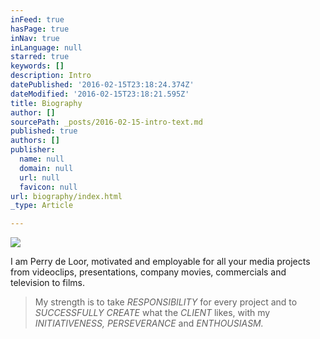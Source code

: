```yaml
---
inFeed: true
hasPage: true
inNav: true
inLanguage: null
starred: true
keywords: []
description: Intro
datePublished: '2016-02-15T23:18:24.374Z'
dateModified: '2016-02-15T23:18:21.595Z'
title: Biography
author: []
sourcePath: _posts/2016-02-15-intro-text.md
published: true
authors: []
publisher:
  name: null
  domain: null
  url: null
  favicon: null
url: biography/index.html
_type: Article

---
```

![](https://s3-us-west-2.amazonaws.com/the-grid-img/p/b2cedcc13e99c0ec49224ce4540181cbac4d5770.jpg)

I am Perry de Loor, motivated and employable for all your media projects from videoclips, presentations, company movies, commercials and television to films.

> My strength is to take _RESPONSIBILITY_ for every project and to _SUCCESSFULLY CREATE_ what the _CLIENT_ likes, with my _INITIATIVENESS, PERSEVERANCE_ and _ENTHOUSIASM._